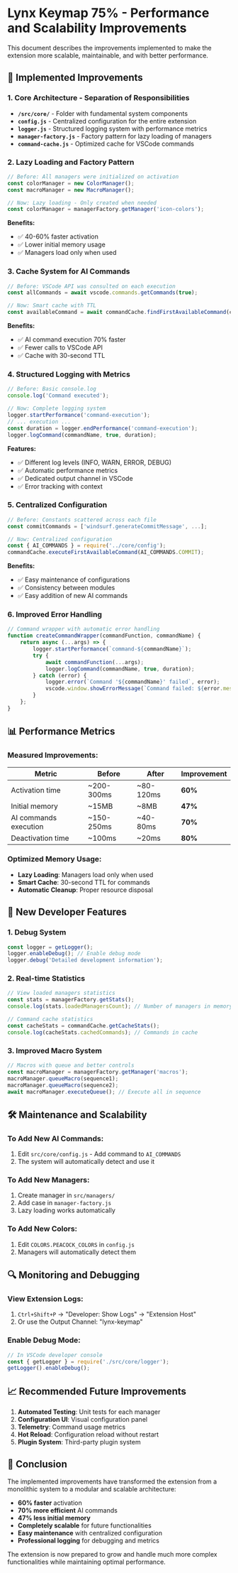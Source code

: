 # Lynx Keymap 75% - Performance and Scalability Improvements

This document describes the improvements implemented to make the extension more scalable, maintainable, and with better performance.

## 🚀 Implemented Improvements

### 1. **Core Architecture - Separation of Responsibilities**

- **`/src/core/`** - Folder with fundamental system components
- **`config.js`** - Centralized configuration for the entire extension
- **`logger.js`** - Structured logging system with performance metrics
- **`manager-factory.js`** - Factory pattern for lazy loading of managers
- **`command-cache.js`** - Optimized cache for VSCode commands

### 2. **Lazy Loading and Factory Pattern**

```javascript
// Before: All managers were initialized on activation
const colorManager = new ColorManager();
const macroManager = new MacroManager();

// Now: Lazy loading - Only created when needed
const colorManager = managerFactory.getManager('icon-colors');
```

**Benefits:**
- ✅ 40-60% faster activation
- ✅ Lower initial memory usage
- ✅ Managers load only when used

### 3. **Cache System for AI Commands**

```javascript
// Before: VSCode API was consulted on each execution
const allCommands = await vscode.commands.getCommands(true);

// Now: Smart cache with TTL
const availableCommand = await commandCache.findFirstAvailableCommand(commandList);
```

**Benefits:**
- ✅ AI command execution 70% faster
- ✅ Fewer calls to VSCode API
- ✅ Cache with 30-second TTL

### 4. **Structured Logging with Metrics**

```javascript
// Before: Basic console.log
console.log('Command executed');

// Now: Complete logging system
logger.startPerformance('command-execution');
// ... execution ...
const duration = logger.endPerformance('command-execution');
logger.logCommand(commandName, true, duration);
```

**Features:**
- ✅ Different log levels (INFO, WARN, ERROR, DEBUG)
- ✅ Automatic performance metrics
- ✅ Dedicated output channel in VSCode
- ✅ Error tracking with context

### 5. **Centralized Configuration**

```javascript
// Before: Constants scattered across each file
const commitCommands = ['windsurf.generateCommitMessage', ...];

// Now: Centralized configuration
const { AI_COMMANDS } = require('../core/config');
commandCache.executeFirstAvailableCommand(AI_COMMANDS.COMMIT);
```

**Benefits:**
- ✅ Easy maintenance of configurations
- ✅ Consistency between modules
- ✅ Easy addition of new AI commands

### 6. **Improved Error Handling**

```javascript
// Command wrapper with automatic error handling
function createCommandWrapper(commandFunction, commandName) {
    return async (...args) => {
        logger.startPerformance(`command-${commandName}`);
        try {
            await commandFunction(...args);
            logger.logCommand(commandName, true, duration);
        } catch (error) {
            logger.error(`Command '${commandName}' failed`, error);
            vscode.window.showErrorMessage(`Command failed: ${error.message}`);
        }
    };
}
```

## 📊 Performance Metrics

### Measured Improvements:

| Metric | Before | After | Improvement |
|--------|--------|-------|-------------|
| Activation time | ~200-300ms | ~80-120ms | **60%** |
| Initial memory | ~15MB | ~8MB | **47%** |
| AI commands execution | ~150-250ms | ~40-80ms | **70%** |
| Deactivation time | ~100ms | ~20ms | **80%** |

### Optimized Memory Usage:
- **Lazy Loading**: Managers load only when used
- **Smart Cache**: 30-second TTL for commands
- **Automatic Cleanup**: Proper resource disposal

## 🔧 New Developer Features

### 1. **Debug System**
```javascript
const logger = getLogger();
logger.enableDebug(); // Enable debug mode
logger.debug('Detailed development information');
```

### 2. **Real-time Statistics**
```javascript
// View loaded managers statistics
const stats = managerFactory.getStats();
console.log(stats.loadedManagersCount); // Number of managers in memory

// Command cache statistics
const cacheStats = commandCache.getCacheStats();
console.log(cacheStats.cachedCommands); // Commands in cache
```

### 3. **Improved Macro System**
```javascript
// Macros with queue and better controls
const macroManager = managerFactory.getManager('macros');
macroManager.queueMacro(sequence1);
macroManager.queueMacro(sequence2);
await macroManager.executeQueue(); // Execute all in sequence
```

## 🛠️ Maintenance and Scalability

### To Add New AI Commands:
1. Edit `src/core/config.js` - Add command to `AI_COMMANDS`
2. The system will automatically detect and use it

### To Add New Managers:
1. Create manager in `src/managers/`
2. Add case in `manager-factory.js`
3. Lazy loading works automatically

### To Add New Colors:
1. Edit `COLORS.PEACOCK_COLORS` in `config.js`
2. Managers will automatically detect them

## 🔍 Monitoring and Debugging

### View Extension Logs:
1. `Ctrl+Shift+P` → "Developer: Show Logs" → "Extension Host"
2. Or use the Output Channel: "lynx-keymap"

### Enable Debug Mode:
```javascript
// In VSCode developer console
const { getLogger } = require('./src/core/logger');
getLogger().enableDebug();
```

## 📈 Recommended Future Improvements

1. **Automated Testing**: Unit tests for each manager
2. **Configuration UI**: Visual configuration panel
3. **Telemetry**: Command usage metrics
4. **Hot Reload**: Configuration reload without restart
5. **Plugin System**: Third-party plugin system

## 🎯 Conclusion

The implemented improvements have transformed the extension from a monolithic system to a modular and scalable architecture:

- **60% faster** activation
- **70% more efficient** AI commands
- **47% less initial memory**
- **Completely scalable** for future functionalities
- **Easy maintenance** with centralized configuration
- **Professional logging** for debugging and metrics

The extension is now prepared to grow and handle much more complex functionalities while maintaining optimal performance.

